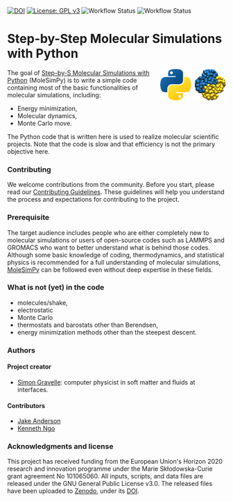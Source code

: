 [![DOI](https://zenodo.org/badge/443812727.svg)](https://zenodo.org/doi/10.5281/zenodo.13354423)
[![License: GPL v3](https://img.shields.io/badge/License-GPLv3-blue.svg)](https://www.gnu.org/licenses/gpl-3.0)
![Workflow Status](https://github.com/mdcourse/mdcourse.github.io/actions/workflows/tests.yml/badge.svg)
![Workflow Status](https://github.com/mdcourse/mdcourse.github.io/actions/workflows/gh-pages.yml/badge.svg)

# Step-by-Step Molecular Simulations with Python

<img src="docs/source/_static/logo/logo-py.png" width="30%" align="right"/></a>

The goal of [Step-by-S Molecular Simulations with Python](https://mdcourse.github.io/)
(MoleSimPy) is to write a simple code containing most of the basic
functionalities of molecular simulations, including:
- Energy minimization,
- Molecular dynamics,
- Monte Carlo move.

The Python code that is written here is used to realize molecular
scientific projects. Note that the code is slow and that efficiency is not the
primary objective here.

### Contributing

We welcome contributions from the community. Before you start, please read our
[Contributing Guidelines](./CONTRIBUTING.md). These guidelines will help you
understand the process and expectations for contributing to the project.

### Prerequisite

The target audience includes people who are either completely new to molecular simulations
or users of open-source codes such as LAMMPS and GROMACS who want to better understand
what is behind those codes. Although some basic knowledge of coding, thermodynamics, and
statistical physics is recommended for a full understanding of molecular simulations,
[MoleSimPy](https://mdcourse.github.io/) can be followed even without deep
expertise in these fields.

### What is not (yet) in the code

- molecules/shake,
- electrostatic
- Monte Carlo
- thermostats and barostats other than Berendsen,
- energy minimization methods other than the steepest descent.

### Authors

#### Project creator

- [Simon Gravelle](https://simongravelle.github.io/): computer physicist in soft matter
  and fluids at interfaces.

#### Contributors

-  [Jake Anderson](https://github.com/jaketanderson) 
-  [Kenneth Ngo](https://github.com/KennethQNgo)

### Acknowledgments and license

This project has received funding from the European
Union's Horizon 2020 research and innovation programme
under the Marie Skłodowska-Curie grant agreement No 101065060.
All inputs, scripts, and data files are released under the GNU
General Public License v3.0. The released files have been uploaded
to [Zenodo](https://zenodo.org/), under its [DOI](https://zenodo.org/records/13624976).
